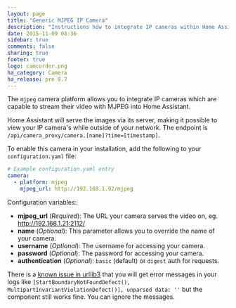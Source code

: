 ```yaml
---
layout: page
title: "Generic MJPEG IP Camera"
description: "Instructions how to integrate IP cameras within Home Assistant."
date: 2015-11-09 08:36
sidebar: true
comments: false
sharing: true
footer: true
logo: camcorder.png
ha_category: Camera
ha_release: pre 0.7
---
```



The `mjpeg` camera platform allows you to integrate IP cameras which are capable to stream their video with MJPEG into Home Assistant.

Home Assistant will serve the images via its server, making it possible to view your IP camera's while outside of your network. The endpoint is `/api/camera_proxy/camera.[name]?time=[timestamp]`.

To enable this camera in your installation, add the following to your `configuration.yaml` file:

```yaml
# Example configuration.yaml entry
camera:
  - platform: mjpeg
    mjpeg_url: http://192.168.1.92/mjpeg
```

Configuration variables:

- **mjpeg_url** (*Required*): The URL your camera serves the video on, eg. http://192.168.1.21:2112/
- **name** (*Optional*): This parameter allows you to override the name of your camera.
- **username** (*Optional*): The username for accessing your camera.
- **password** (*Optional*): The password for accessing your camera.
- **authentication** (*Optional*): `basic` (default) or `digest` auth for requests.

<p class='note'>
There is a <a href="https://github.com/shazow/urllib3/issues/800" target="_blank">known issue in urllib3</a> that you will get error messages in your logs like <code>[StartBoundaryNotFoundDefect(), MultipartInvariantViolationDefect()], unparsed data: ''</code> but the component still works fine. You can ignore the messages. 
</p>
